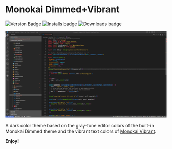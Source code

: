 # Monokai Dimmed+Vibrant

![Version Badge](https://vsmarketplacebadges.dev/version/alexravenna.monokai-dimmed-vibrant.svg)
![Installs badge](https://vsmarketplacebadges.dev/installs/alexravenna.monokai-dimmed-vibrant.svg)
![Downloads badge](https://vsmarketplacebadges.dev/downloads/alexravenna.monokai-dimmed-vibrant.svg)

![Screenshot](screenshot.png)

A dark color theme based on the gray-tone editor colors of the built-in Monokai Dimmed theme and the vibrant text colors of [Monokai Vibrant](https://marketplace.visualstudio.com/items?itemName=s3gf4ult.monokai-vibrant).

**Enjoy!**
